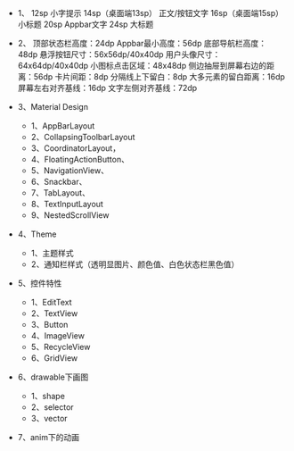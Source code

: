 
* 1、
    12sp 小字提示
    14sp（桌面端13sp） 正文/按钮文字
    16sp（桌面端15sp） 小标题
    20sp Appbar文字
    24sp 大标题
  
* 2、
    顶部状态栏高度：24dp
    Appbar最小高度：56dp
    底部导航栏高度：48dp
    悬浮按钮尺寸：56x56dp/40x40dp
    用户头像尺寸：64x64dp/40x40dp
    小图标点击区域：48x48dp
    侧边抽屉到屏幕右边的距离：56dp
    卡片间距：8dp
    分隔线上下留白：8dp
    大多元素的留白距离：16dp
    屏幕左右对齐基线：16dp
    文字左侧对齐基线：72dp
    
* 3、Material Design
    - 1、AppBarLayout
    - 2、CollapsingToolbarLayout
    - 3、CoordinatorLayout，
    - 4、FloatingActionButton、
    - 5、NavigationView、
    - 6、Snackbar、
    - 7、TabLayout、
    - 8、TextInputLayout
    - 9、NestedScrollView

* 4、Theme
    - 1、主题样式
    - 2、通知栏样式（透明显图片、颜色值、白色状态栏黑色值）
    
* 5、控件特性
    - 1、EditText
    - 2、TextView
    - 3、Button
    - 4、ImageView
    - 5、RecycleView
    - 6、GridView

* 6、drawable下画图
    - 1、shape
    - 2、selector
    - 3、vector

* 7、anim下的动画
